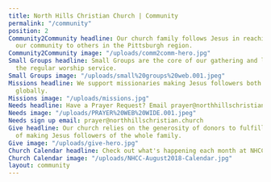 ```yaml
---
title: North Hills Christian Church | Community
permalink: "/community"
position: 2
Community2Community headline: Our church family follows Jesus in reaching out from
  our community to others in the Pittsburgh region.
Community2Community image: "/uploads/comm2comm-hero.jpg"
Small Groups headline: Small Groups are the core of our gathering and learning outside
  the regular worship service.
Small Groups image: "/uploads/small%20groups%20web.001.jpeg"
Missions headline: We support missionaries making Jesus followers both locally and
  globally.
Missions image: "/uploads/missions.jpg"
Needs headline: Have a Prayer Request? Email prayer@northhillschristian.church
Needs image: "/uploads/PRAYER%20WEB%20WIDE.001.jpeg"
Needs sign up email: prayer@northhillschristian.church
Give headline: Our church relies on the generosity of donors to fulfill the mission
  of making Jesus followers of the whole family.
Give image: "/uploads/give-hero.jpg"
Church Calendar headline: Check out what's happening each month at NHCC.
Church Calendar image: "/uploads/NHCC-August2018-Calendar.jpg"
layout: community
---
```


